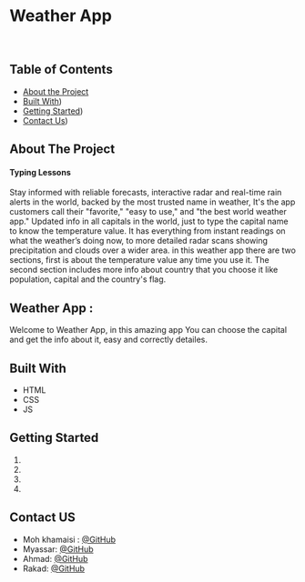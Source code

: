 
# Weather App
 

<!-- PROJECT LOGO -->
<br/>

<!-- TABLE OF CONTENTS -->
## Table of Contents

* [About the Project](#about-the-project)<br>
* [Built With](#built-with))<br>
* [Getting Started](#getting-started))<br>
* [Contact Us](#contact))<br>


<!-- ABOUT THE PROJECT -->
## About The Project


<h4>Typing Lessons</h4>
Stay informed with reliable forecasts, interactive radar and real-time rain alerts in the world, backed by the most trusted name in weather, It's the app customers call their "favorite," "easy to use," and "the best world weather app."
Updated info in all capitals in the world, just to type the capital name to know the temperature value.
It has everything from instant readings on what the weather’s doing now, to more detailed radar scans showing precipitation and clouds over a wider area.
in this weather app there are two sections, first is about the temperature value any time you use it. The second section includes more info about country that you choose it like population, capital and the country's flag.

## Weather App :
 Welcome to Weather App, in this amazing app You can choose the capital and get the info about it, easy and correctly detailes.<br>


## Built With
* HTML
* CSS
* JS


<!-- GETTING STARTED -->
## Getting Started
1. 
2.
3.
4.
 

<!-- Contact US -->
## Contact US

* Moh khamaisi : [@GitHub](https://github.com/muhkhm)
* Myassar: [@GitHub](https://github.com/myassar1211)
* Ahmad: [@GitHub](https://github.com/ahmad420)
* Rakad: [@GitHub](https://github.com/rakad-kh)
<br>

